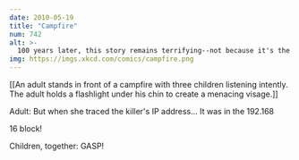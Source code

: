 ```yaml
---
date: 2010-05-19
title: "Campfire"
num: 742
alt: >-
  100 years later, this story remains terrifying--not because it's the local network block, but because the killer is still on IPv4.
img: https://imgs.xkcd.com/comics/campfire.png
---
```

[[An adult stands in front of a campfire with three children listening intently. The adult holds a flashlight under his chin to create a menacing visage.]]

Adult: But when she traced the killer's IP address... It was in the 192.168

16 block!

Children, together: GASP!


